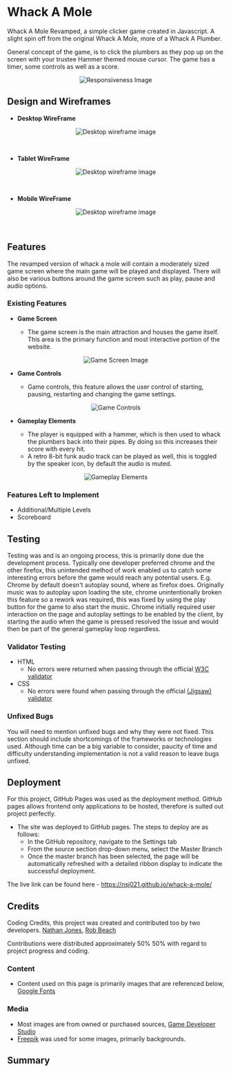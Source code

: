 # Whack A Mole

Whack A Mole Revamped, a simple clicker game created in Javascript. A slight spin off from the original Whack A Mole, more of a Whack A Plumber.

General concept of the game, is to click the plumbers as they pop up on the screen with your trustee Hammer themed mouse cursor. The game has a timer, some controls as well as a score.

<p align="center">
<img src="./assets/images/.png" alt="Responsiveness Image">
</P>



## Design and Wireframes

- __Desktop WireFrame__

<p align="center">
<img src="./assets/images/whack-a-mole-DTWire.png" alt="Desktop wireframe image">
</p>
<br>

- __Tablet WireFrame__

<p align="center">
<img src="./assets/images/whack-a-mole-TBWire.png" alt="Desktop wireframe image">
</p>
<br>

- __Mobile WireFrame__

<p align="center">
<img src="./assets/images/whack-a-mole-MBWire.png" alt="Desktop wireframe image">
</p>
<br>

## Features 

The revamped version of whack a mole will contain a moderately sized game screen where the main game will be played and displayed. There will also be various buttons around the game screen such as play, pause and audio options.

### Existing Features

- __Game Screen__

  - The game screen is the main attraction and houses the game itself. This area is the primary function and most interactive portion of the website. 

<p align="center">
<img src="./assets/images/.png" alt="Game Screen Image">
</P>

- __Game Controls__

  - Game controls, this feature allows the user control of starting, pausing, restarting and changing the game settings.

<p align="center">
<img src="./assets/images/.png" alt="Game Controls">
</P>

- __Gameplay Elements__

  - The player is equipped with a hammer, which is then used to whack the plumbers back into their pipes. By doing so this increases their score with every hit.
  - A retro 8-bit funk audio track can be played as well, this is toggled by the speaker icon, by default the audio is muted.

<p align="center">
<img src="./assets/images/.png" alt="Gameplay Elements">
</P>


### Features Left to Implement

- Additional/Multiple Levels
- Scoreboard

## Testing 

Testing was and is an ongoing process, this is primarily done due the development process. Typically one developer preferred chrome and the other firefox, this unintended method of work enabled us to catch some interesting errors before the game would reach any potential users. E.g. Chrome by default doesn't autoplay sound, where as firefox does. Originally music was to autoplay upon loading the site, chrome unintentionally broken this feature so a rework was required, this was fixed by using the play button for the game to also start the music. Chrome initially required user interaction on the page and autoplay settings to be enabled by the client, by starting the audio when the game is pressed resolved the issue and would then be part of the general gameplay loop regardless.


### Validator Testing 

- HTML
  - No errors were returned when passing through the official [W3C validator](https://validator.w3.org/nu/?doc=https%3A%2F%2Fcode-institute-org.github.io%2Flove-running-2.0%2Findex.html)
- CSS
  - No errors were found when passing through the official [(Jigsaw) validator](https://jigsaw.w3.org/css-validator/validator?uri=https%3A%2F%2Fvalidator.w3.org%2Fnu%2F%3Fdoc%3Dhttps%253A%252F%252Fcode-institute-org.github.io%252Flove-running-2.0%252Findex.html&profile=css3svg&usermedium=all&warning=1&vextwarning=&lang=en#css)

### Unfixed Bugs

You will need to mention unfixed bugs and why they were not fixed. This section should include shortcomings of the frameworks or technologies used. Although time can be a big variable to consider, paucity of time and difficulty understanding implementation is not a valid reason to leave bugs unfixed. 

## Deployment

For this project, GitHub Pages was used as the deployment method. GitHub pages allows frontend only applications to be hosted, therefore is suited out project perfectly.

- The site was deployed to GitHub pages. The steps to deploy are as follows: 
  - In the GitHub repository, navigate to the Settings tab 
  - From the source section drop-down menu, select the Master Branch
  - Once the master branch has been selected, the page will be automatically refreshed with a detailed ribbon display to indicate the successful deployment. 

The live link can be found here - https://nsj021.github.io/whack-a-mole/ 


## Credits 

Coding Credits, this project was created and contributed too by two developers.
[Nathan Jones](https://github.com/NSJ021),
[Rob Beach](https://github.com/surfdemon)

Contributions were distributed approximately 50% 50% with regard to project progress and coding.

### Content 

- Content used on this page is primarily images that are referenced below, [Google Fonts](https://fonts.google.com/)


### Media

- Most images are from owned or purchased sources, [Game Developer Studio](https://www.gamedeveloperstudio.com/)
- [Freepik](https://www.freepik.com/) was used for some images, primarily backgrounds.


## Summary
